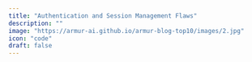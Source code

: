```yaml
---
title: "Authentication and Session Management Flaws"
description: ""
image: "https://armur-ai.github.io/armur-blog-top10/images/2.jpg"
icon: "code"
draft: false
---
```



